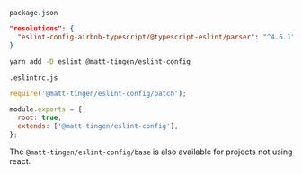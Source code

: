 `package.json`

```json
"resolutions": {
  "eslint-config-airbnb-typescript/@typescript-eslint/parser": "^4.6.1"
}
```

```sh
yarn add -D eslint @matt-tingen/eslint-config
```

`.eslintrc.js`

```js
require('@matt-tingen/eslint-config/patch');

module.exports = {
  root: true,
  extends: ['@matt-tingen/eslint-config'],
};
```

The `@matt-tingen/eslint-config/base` is also available for projects not using
react.
